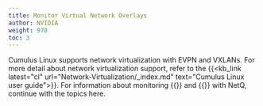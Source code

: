 ```yaml
---
title: Monitor Virtual Network Overlays
author: NVIDIA
weight: 970
toc: 3
---
```


Cumulus Linux supports network virtualization with EVPN and VXLANs. For more detail about network virtualization support, refer to the {{<kb_link latest="cl"  url="Network-Virtualization/_index.md" text="Cumulus Linux user guide">}}. For information about monitoring {{<link url="Monitor-the-EVPN-Service" text="EVPN">}} and {{<link url="Monitor-VXLANs" text="VXLANs">}} with NetQ, continue with the topics here.
